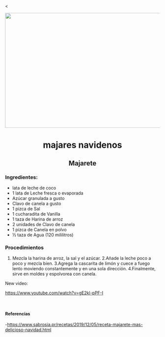 <

<div align="center">

<img src="https://www.goya.com/media/4505/corn-pudding.jpg?quality=80" width="520" height="374" /> 

# majares navidenos


## Majarete
</div>

### Ingredientes:
- lata de leche de coco
- 1 lata de Leche fresca o evaporada
- Azúcar granulada a gusto
- Clavo de canela a gusto
- 1 pizca de Sal
- 1 cucharadita de Vanilla
- 1 taza de Harina de arroz
- 2 unidades de Clavo de canela
- 1 pizca de Canela en polvo
- ½ taza de Agua (120 mililitros)



### Procedimientos

1. Mezcla la harina de arroz, la sal y el azúcar.
2.Añade la leche poco a poco y mezcla bien.
3.Agrega la cascarita de limón y cuece a fuego lento moviendo constantemente y en una sola dirección.
4.Finalmente, sirve en moldes y espolvorea con canela.


New video:

https://www.youtube.com/watch?v=gE2kl-pPF-I

<br>

#### Referencias
-https://www.sabrosia.pr/recetas/2019/12/05/receta-majarete-mas-delicioso-navidad.html
